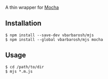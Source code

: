 A thin wrapper for [Mocha](https://mochajs.org/)

## Installation

    $ npm install --save-dev vbarbarosh/mjs
    $ npm install --global vbarbarosh/mjs mocha

## Usage

    $ cd /path/to/dir
    $ mjs *.m.js
